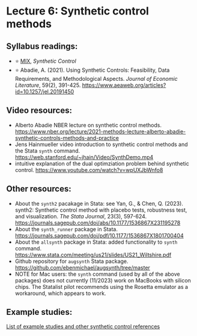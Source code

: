 # Lecture 6: Synthetic control methods

## Syllabus readings:

* :star: [MIX](https://mixtape.scunning.com/), *Synthetic Control*
* :star: Abadie, A. (2021). Using Synthetic Controls: Feasibility, Data Requirements, and Methodological Aspects. *Journal of Economic Literature*, 59(2), 391-425. https://www.aeaweb.org/articles?id=10.1257/jel.20191450


## Video resources:
* Alberto Abadie NBER lecture on synthetic control methods. https://www.nber.org/lecture/2021-methods-lecture-alberto-abadie-synthetic-controls-methods-and-practice
* Jens Hainmueller video introduction to synthetic control methods and the Stata `synth` command. https://web.stanford.edu/~jhain/Video/SynthDemo.mp4
* intuitive explanation of the dual optimziation problem behind synthetic control. https://www.youtube.com/watch?v=wpUXJbWnfo8


## Other resources:

* About the `synth2` pacakage in Stata: see Yan, G., & Chen, Q. (2023). synth2: Synthetic control method with placebo tests, robustness test, and visualization. *The Stata Journal*, 23(3), 597-624. https://journals.sagepub.com/doi/abs/10.1177/1536867X231195278
* About the `synth_runner` package in Stata. https://journals.sagepub.com/doi/pdf/10.1177/1536867X1801700404
* About the `allsynth` package in Stata: added functionality to `synth` command. https://www.stata.com/meeting/us21/slides/US21_Wiltshire.pdf
* Github repository for `augsynth` Stata package. https://github.com/ebenmichael/augsynth/tree/master
* NOTE for Mac users: the `synth` command (used by all of the above packages) does not currently (11/2023) work on MacBooks with silicon chips. The Statalist pilot recommends using the Rosetta emulator as a workaround, which appears to work.


## Example studies:

[List of example studies and other synthetic control references](https://github.com/spcorcor18/LPO-8852/blob/main/lectures/Lecture%206%20-%20Synthetic%20control%20methods/Example%20studies%20-%20synthetic%20control.md)
